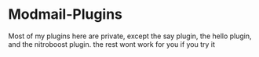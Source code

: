 # Modmail-Plugins
Most of my plugins here are private, except the say plugin, the hello plugin, and the nitroboost plugin. the rest wont work for you if you try it
